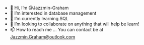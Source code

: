 - 👋 Hi, I’m @Jazzmin-Graham
- 👀 I’m interested in database management
- 🌱 I’m currently learning SQL
- 💞️ I’m looking to collaborate on anything that will help be learn!
- 📫 How to reach me ... You can contact be at Jazzmin.Graham@outlook.com

<!---
Jazzmin-Graham/Jazzmin-Graham is a ✨ special ✨ repository because its `README.md` (this file) appears on your GitHub profile.
You can click the Preview link to take a look at your changes.
--->

